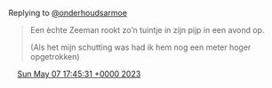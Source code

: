Replying to [@onderhoudsarmoe](https://twitter.com/onderhoudsarmoe/status/1655253850813612034)

> Een èchte Zeeman rookt zo’n tuintje in zijn pijp in een avond op\.   
>   
> \(Als het mijn schutting was had ik hem nog een meter hoger opgetrokken\)

<img src="../../media/tweet.ico" width="12" /> [Sun May 07 17:45:31 +0000 2023](https://twitter.com/DromerDenker/status/1655267633141370882)